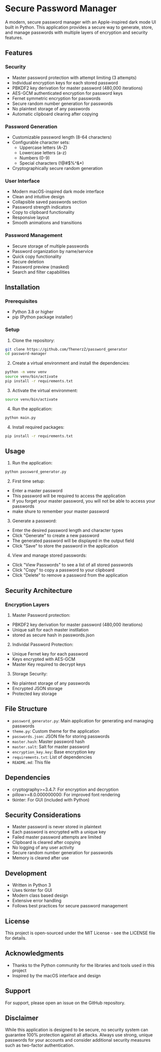 # Secure Password Manager

A modern, secure password manager with an Apple-inspired dark mode UI built in Python. This application provides a secure way to generate, store, and manage passwords with multiple layers of encryption and security features.


## Features

### Security
- Master password protection with attempt limiting (3 attempts)
- Individual encryption keys for each stored password
- PBKDF2 key derivation for master password (480,000 iterations)
- AES-GCM authenticated encryption for password keys
- Fernet symmetric encryption for passwords
- Secure random number generation for passwords
- No plaintext storage of any passwords
- Automatic clipboard clearing after copying

### Password Generation
- Customizable password length (8-64 characters)
- Configurable character sets:
  - Uppercase letters (A-Z)
  - Lowercase letters (a-z)
  - Numbers (0-9)
  - Special characters (!@#$%^&*)
- Cryptographically secure random generation

### User Interface
- Modern macOS-inspired dark mode interface
- Clean and intuitive design
- Collapsible saved passwords section
- Password strength indicators
- Copy to clipboard functionality
- Responsive layout
- Smooth animations and transitions

### Password Management
- Secure storage of multiple passwords
- Password organization by name/service
- Quick copy functionality
- Secure deletion
- Password preview (masked)
- Search and filter capabilities

## Installation

### Prerequisites
- Python 3.8 or higher
- pip (Python package installer)

### Setup

1. Clone the repository:
```bash
git clone https://github.com/ThenerzZ/password_generator
cd password-manager
```
2. Create a virtual environment and install the dependencies:
```bash
python -m venv venv
source venv/bin/activate
pip install -r requirements.txt
```
3. Activate the virtual environment:
```bash
source venv/bin/activate
```
4. Run the application:
```bash
python main.py
```
4. Install required packages:
```bash
pip install -r requirements.txt
```
## Usage

1. Run the application:
```bash
python password_generator.py
```
2. First time setup: 
- Enter a master password
- This password will be required to access the application
- If you forget your master password, you will not be able to access your passwords
- make shure to remember your master password

3. Generate a password:
- Enter the desired password length and character types
- Click "Generate" to create a new password
- The generated password will be displayed in the output field
- Click "Save" to store the password in the application

4. View and manage stored passwords:
- Click "View Passwords" to see a list of all stored passwords
- Click "Copy" to copy a password to your clipboard
- Click "Delete" to remove a password from the application

## Security Architecture

### Encryption Layers
1. Master Password protection:
- PBKDF2 key derivation for master password (480,000 iterations)
- Unique salt for each master instllation
- stored as secure hash in passwords.json

2. Individal Password Protection:
- Unique Fernet key for each password
- Keys encrypted with AES-GCM
- Master Key required to decrypt keys

3. Storage Security:
- No plaintext storage of any passwords
- Encrypted JSON storage
- Protected key storage

## File Structure
- `password_generator.py`: Main application for generating and managing passwords
- `theme.py`: Custom theme for the application
- `passwords.json`: JSON file for storing passwords
- `master.hash`: Master password hash
- `master.salt`: Salt for master password
- `encryption_key.key`: Base encryption key
- `requirements.txt`: List of dependencies
- `README.md`: This file

## Dependencies
- cryptography>=3.4.7: For encryption and decryption
- pillow>=8.0.000000000: For improved font rendering
- tkinter: For GUI (included with Python)

## Security Considerations
- Master password is never stored in plaintext
- Each password is encrypted with a unique key
- Failed master password attempts are limited
- Clipboard is cleared after copying
- No logging of any user activity
- Secure random number generation for passwords
- Memory is cleared after use

## Development
- Written in Python 3
- Uses tkinter for GUI
- Modern class based design
- Extensive error handling 
- Follows best practices for secure password management

## License

This project is open-sourced under the MIT License - see the LICENSE file for details.

## Acknowledgments

- Thanks to the Python community for the libraries and tools used in this project
- Inspired by the macOS interface and design

## Support
For support, please open an issue on the GitHub repository.

## Disclaimer
While this application is designed to be secure, no security system can guarantee 100% protection against all attacks. Always use strong, unique passwords for your accounts and consider additional security measures such as two-factor authentication.

